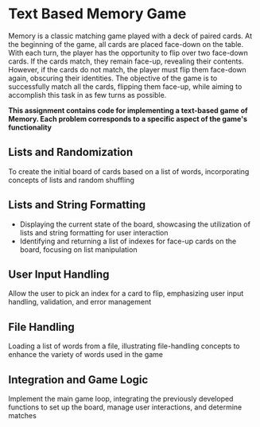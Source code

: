 # Text Based Memory Game
Memory is a classic matching game played with a deck of paired cards. At the beginning of the game, all cards are placed face-down on the table. With each turn, the player has the opportunity to flip over two face-down cards. If the cards match, they remain face-up, revealing their contents. However, if the cards do not match, the player must flip them face-down again, obscuring their identities. The objective of the game is to successfully match all the cards, flipping them face-up, while aiming to accomplish this task in as few turns as possible. 

**This assignment contains code for implementing a text-based game of Memory. Each problem corresponds to a specific aspect of the game's functionality**

## Lists and Randomization
To create the initial board of cards based on a list of words, incorporating concepts of lists and random shuffling

## Lists and String Formatting
- Displaying the current state of the board, showcasing the utilization of lists and string formatting for user interaction
- Identifying and returning a list of indexes for face-up cards on the board, focusing on list manipulation

## User Input Handling
Allow the user to pick an index for a card to flip, emphasizing user input handling, validation, and error management

## File Handling
Loading a list of words from a file, illustrating file-handling concepts to enhance the variety of words used in the game

## Integration and Game Logic
Implement the main game loop, integrating the previously developed functions to set up the board, manage user interactions, and determine matches
